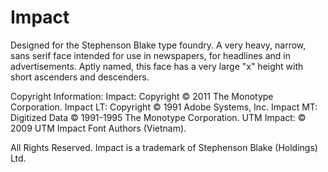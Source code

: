 # Impact
Designed for the Stephenson Blake type foundry. A very heavy, narrow, sans serif face intended for use in newspapers, for headlines and in advertisements. Aptly named, this face has a very large "x" height with short ascenders and descenders.

Copyright Information:
Impact: Copyright © 2011 The Monotype Corporation. Impact LT: Copyright © 1991 Adobe Systems, Inc. Impact MT: Digitized Data © 1991-1995 The Monotype Corporation. UTM Impact: © 2009 UTM Impact Font Authors (Vietnam).

All Rights Reserved. Impact is a trademark of Stephenson Blake (Holdings) Ltd.
